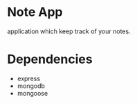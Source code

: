 # Note App
application which keep track of your notes.

# Dependencies
* express
* mongodb
* mongoose


